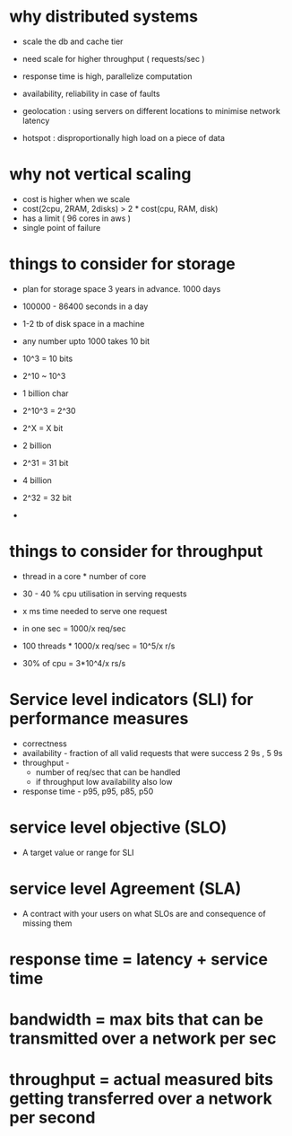 # why distributed systems

- scale the db and cache tier
- need scale for higher throughput ( requests/sec )
- response time is high, parallelize computation
- availability, reliability in case of faults

- geolocation : using servers on different locations to minimise network latency
- hotspot : disproportionally high load on a piece of data

# why not vertical scaling

- cost is higher when we scale
- cost(2cpu, 2RAM, 2disks) >  2 * cost(cpu, RAM, disk)
- has a limit ( 96 cores in aws )
- single point of failure

# things to consider for storage
- plan for storage space 3 years in advance. 1000 days
- 100000 - 86400 seconds in a day 
- 1-2 tb of disk space in a machine

- any number upto 1000 takes 10 bit
- 10^3 = 10 bits
- 2^10 ~ 10^3
- 1 billion char
- 2^10^3 = 2^30
- 2^X = X bit
- 2 billion
- 2^31 = 31 bit
- 4 billion
- 2^32 = 32 bit
- 

# things to consider for throughput
- thread in a core * number of core
- 30 - 40 % cpu utilisation in serving requests

- x ms time needed to serve one request
- in one sec =  1000/x req/sec
- 100 threads * 1000/x req/sec = 10^5/x r/s
- 30% of cpu = 3*10^4/x rs/s

# Service level indicators (SLI) for performance measures
- correctness
- availability - fraction of all valid requests that were success 2 9s , 5 9s 
- throughput - 
  - number of req/sec that can be handled
  - if throughput low availability also low
- response time - p95, p95, p85, p50

# service level objective (SLO)
- A target value or range for SLI

# service level Agreement (SLA)
- A contract with your users on what SLOs are and consequence of missing them 

# response time = latency + service time
# bandwidth = max bits that can be transmitted over a network per sec
# throughput = actual measured bits getting transferred over a network per second

